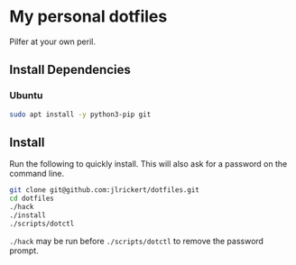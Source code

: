 # My personal dotfiles

Pilfer at your own peril.

## Install Dependencies

### Ubuntu

```bash
sudo apt install -y python3-pip git
```

## Install

Run the following to quickly install.  This will also ask for a password on the command line.

```bash
git clone git@github.com:jlrickert/dotfiles.git
cd dotfiles
./hack
./install
./scripts/dotctl
```

`./hack` may be run before `./scripts/dotctl` to remove the password prompt.

